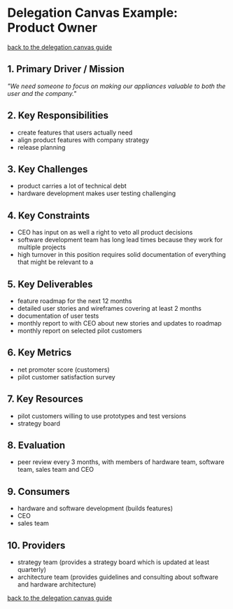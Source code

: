 # Delegation Canvas Example: <br/> Product Owner

[back to the delegation canvas guide](../s3-delegation-canvas.md)

## 1. Primary Driver / Mission

_"We need someone to focus on making our appliances valuable to both the user and the company."_

## 2. Key Responsibilities

- create features that users actually need
- align product features with company strategy
- release planning

## 3. Key Challenges

- product carries a lot of technical debt
- hardware development makes user testing challenging

## 4. Key Constraints

- CEO has input on as well a right to veto all product decisions
- software development team has long lead times because they work for multiple projects
- high turnover in this position requires solid documentation of everything that might be relevant to a 

## 5. Key Deliverables

- feature roadmap for the next 12 months
- detailed user stories and wireframes covering at least 2 months
- documentation of user tests
- monthly report to with CEO about new stories and updates to roadmap
- monthly report on selected pilot customers

## 6. Key Metrics

- net promoter score (customers)
- pilot customer satisfaction survey

## 7. Key Resources

- pilot customers willing to use prototypes and test versions 
- strategy board
 
## 8. Evaluation

- peer review every 3 months, with members of hardware team, software team, sales team and CEO

## 9. Consumers

- hardware and software development (builds features)
- CEO
- sales team
 
## 10. Providers

- strategy team (provides a strategy board which is updated at least quarterly)
- architecture team (provides guidelines and consulting about software and hardware architecture)

[back to the delegation canvas guide](../s3-delegation-canvas.md)

